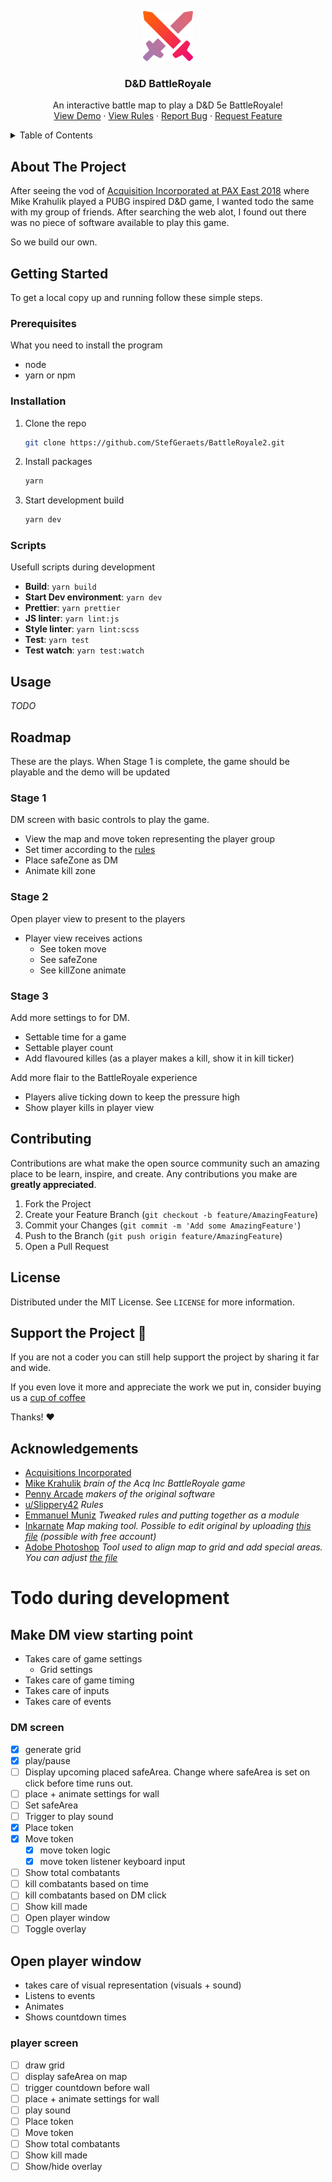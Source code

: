 <!-- PROJECT LOGO -->
<p align="center">
  <a href="https://github.com/StefGeraets/BattleRoyale2">
    <img src="gh/images/logo.png" alt="Logo" width="80" height="80">
  </a>

  <h3 align="center">D&D BattleRoyale</h3>

  <p align="center">
    An interactive battle map to play a D&D 5e BattleRoyale!
    <br />
    <a href="https://stefgeraets.github.io/battleroyale">View Demo</a>
    ·
    <a href="https://github.com/StefGeraets/BattleRoyale2/blob/main/gh/rules.pdf">View Rules</a>
    ·
    <a href="https://github.com/StefGeraets/BattleRoyale2/issues">Report Bug</a>
    ·
    <a href="https://github.com/StefGeraets/BattleRoyale2/issues">Request Feature</a>
  </p>
</p>

<!-- TABLE OF CONTENTS -->
<details closed="closed">
  <summary>Table of Contents</summary>
  <ol>
    <li>
      <a href="#about-the-project">About The Project</a>
      <ul>
        <li><a href="#built-with">Built With</a></li>
      </ul>
    </li>
    <li>
      <a href="#getting-started">Getting Started</a>
      <ul>
        <li><a href="#prerequisites">Prerequisites</a></li>
        <li><a href="#installation">Installation</a></li>
      </ul>
    </li>
    <li><a href="#usage">Usage</a></li>
    <li>
      <a href="#roadmap">Roadmap</a>
      <ul>
        <li><a href="#stage-1">Stage 1</a></li>
        <li><a href="#stage-2">Stage 2</a></li>
        <li><a href="#stage-3">Stage 3</a></li>
      </ul>
    </li>
    <li><a href="#contributing">Contributing</a></li>
    <li><a href="#license">License</a></li>
    <li><a href="#support-the-project-sparkling_heart">Support the Project</a></li>
    <li><a href="#acknowledgements">Acknowledgements</a></li>
  </ol>
</details>

## About The Project

After seeing the vod of [Acquisition Incorporated at PAX East 2018](https://www.youtube.com/watch?v=TVuhIPHyGpU&ab_channel=pennyarcadeTV) where Mike Krahulik played a PUBG inspired D&D game, I wanted todo the same with my group of friends. After searching the web alot, I found out there was no piece of software available to play this game.

So we build our own.

<!-- GETTING STARTED -->

## Getting Started

To get a local copy up and running follow these simple steps.

### Prerequisites

What you need to install the program

- node
- yarn or npm

### Installation

1. Clone the repo
   ```sh
   git clone https://github.com/StefGeraets/BattleRoyale2.git
   ```
2. Install packages
   ```sh
   yarn
   ```
3. Start development build
   ```sh
   yarn dev
   ```

### Scripts

Usefull scripts during development

- **Build**: `yarn build`
- **Start Dev environment**: `yarn dev`
- **Prettier**: `yarn prettier`
- **JS linter**: `yarn lint:js`
- **Style linter**: `yarn lint:scss`
- **Test**: `yarn test`
- **Test watch**: `yarn test:watch`

<!-- USAGE EXAMPLES -->

## Usage

_TODO_

## Roadmap

These are the plays. When Stage 1 is complete, the game should be playable and the demo will be updated

### Stage 1

DM screen with basic controls to play the game.

- View the map and move token representing the player group
- Set timer according to the [rules](gh/rules.pdf)
- Place safeZone as DM
- Animate kill zone

### Stage 2

Open player view to present to the players

- Player view receives actions
  - See token move
  - See safeZone
  - See killZone animate

### Stage 3

Add more settings to for DM.

- Settable time for a game
- Settable player count
- Add flavoured killes (as a player makes a kill, show it in kill ticker)

Add more flair to the BattleRoyale experience

- Players alive ticking down to keep the pressure high
- Show player kills in player view

## Contributing

Contributions are what make the open source community such an amazing place to be learn, inspire, and create. Any contributions you make are **greatly appreciated**.

1. Fork the Project
2. Create your Feature Branch (`git checkout -b feature/AmazingFeature`)
3. Commit your Changes (`git commit -m 'Add some AmazingFeature'`)
4. Push to the Branch (`git push origin feature/AmazingFeature`)
5. Open a Pull Request

## License

Distributed under the MIT License. See `LICENSE` for more information.

## Support the Project :sparkling_heart:

If you are not a coder you can still help support the project by sharing it far and wide.

If you even love it more and appreciate the work we put in, consider buying us a [cup of coffee](buymeacoffee.com/?via=StefBuilds)

Thanks! :heart:

<!-- ACKNOWLEDGEMENTS -->

## Acknowledgements

- [Acquisitions Incorporated](https://www.acq-inc.com/)
- [Mike Krahulik](https://twitter.com/cwgabriel) _brain of the Acq Inc BattleRoyale game_
- [Penny Arcade](https://choosealicense.com) _makers of the original software_
- [u/Slippery42](https://www.reddit.com/r/dndnext/comments/8cl767/homebrew_lets_tweak_acquisition_incs_wubg_battle/) _Rules_
- [Emmanuel Muniz](https://twitter.com/Mane_Muniz) _Tweaked rules and putting together as a module_
- [Inkarnate](https://inkarnate.com/) _Map making tool. Possible to edit original by uploading [this file](gh/map/battleRoyaleMap.json) (possible with free account)_
- [Adobe Photoshop]() _Tool used to align map to grid and add special areas. You can adjust [the file](gh/map/island-mockup.psd)_

# Todo during development

## Make DM view starting point

- Takes care of game settings
  - Grid settings
- Takes care of game timing
- Takes care of inputs
- Takes care of events

### DM screen

- [x] generate grid
- [x] play/pause
- [ ] Display upcoming placed safeArea. Change where safeArea is set on click before time runs out.
- [ ] place + animate settings for wall
- [ ] Set safeArea
- [ ] Trigger to play sound
- [x] Place token
- [x] Move token
  - [x] move token logic
  - [x] move token listener keyboard input
- [ ] Show total combatants
- [ ] kill combatants based on time
- [ ] kill combatants based on DM click
- [ ] Show kill made
- [ ] Open player window
- [ ] Toggle overlay

## Open player window

- takes care of visual representation (visuals + sound)
- Listens to events
- Animates
- Shows countdown times

### player screen

- [ ] draw grid
- [ ] display safeArea on map
- [ ] trigger countdown before wall
- [ ] place + animate settings for wall
- [ ] play sound
- [ ] Place token
- [ ] Move token
- [ ] Show total combatants
- [ ] Show kill made
- [ ] Show/hide overlay
